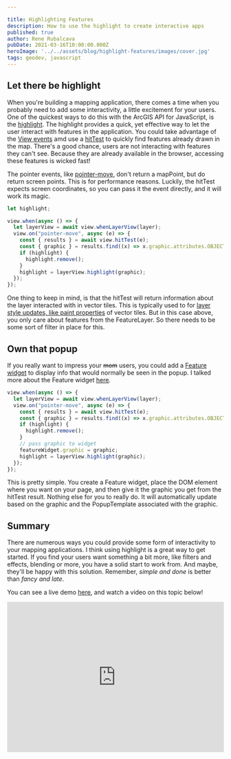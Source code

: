 ```yaml
---

title: Highlighting Features
description: How to use the highlight to create interactive apps
published: true
author: Rene Rubalcava
pubDate: 2021-03-16T10:00:00.000Z
heroImage: '../../assets/blog/highlight-features/images/cover.jpg'
tags: geodev, javascript
---
```


## Let there be highlight

When you're building a mapping application, there comes a time when you probably
need to add some interactivity, a little excitement for your users. One of the
quickest ways to do this with the ArcGIS API for JavaScript, is the
[highlight](https://developers.arcgis.com/javascript/latest/api-reference/esri-views-layers-FeatureLayerView.html#highlight).
The highlight provides a quick, yet effective way to let the user interact with
features in the application. You could take advantage of the
[View events](https://developers.arcgis.com/javascript/latest/api-reference/esri-views-MapView.html#events-summary)
amd use a
[hitTest](https://developers.arcgis.com/javascript/latest/api-reference/esri-views-MapView.html#hitTest)
to quickly find features already drawn in the map. There's a good chance, users
are not interacting with features they can't see. Because they are already
available in the browser, accessing these features is wicked fast!

The pointer events, like
[pointer-move](https://developers.arcgis.com/javascript/latest/api-reference/esri-views-MapView.html#event-pointer-move),
don't return a mapPoint, but do return screen points. This is for performance
reasons. Luckily, the hitTest expects screen coordinates, so you can pass it the
event directly, and it will work its magic.

```js
let highlight;

view.when(async () => {
  let layerView = await view.whenLayerView(layer);
  view.on("pointer-move", async (e) => {
    const { results } = await view.hitTest(e);
    const { graphic } = results.find((x) => x.graphic.attributes.OBJECTID);
    if (highlight) {
      highlight.remove();
    }
    highlight = layerView.highlight(graphic);
  });
});
```

One thing to keep in mind, is that the hitTest will return information about the
layer interacted with in vector tiles. This is typically used to for
[layer style updates, like paint properties](https://developers.arcgis.com/javascript/latest/api-reference/esri-layers-VectorTileLayer.html#setPaintProperties)
of vector tiles. But in this case above, you only care about features from the
FeatureLayer. So there needs to be some sort of filter in place for this.

## Own that popup

If you really want to impress your ~~mom~~ users, you could add a
[Feature widget](https://developers.arcgis.com/javascript/latest/api-reference/esri-widgets-Feature.html)
to display info that would normally be seen in the popup. I talked more about
the Feature widget [here](https://odoe.net/blog/feature-widget-fun).

```js
view.when(async () => {
  let layerView = await view.whenLayerView(layer);
  view.on("pointer-move", async (e) => {
    const { results } = await view.hitTest(e);
    const { graphic } = results.find((x) => x.graphic.attributes.OBJECTID);
    if (highlight) {
      highlight.remove();
    }
    // pass graphic to widget
    featureWidget.graphic = graphic;
    highlight = layerView.highlight(graphic);
  });
});
```

This is pretty simple. You create a Feature widget, place the DOM element where
you want on your page, and then give it the graphic you get from the hitTest
result. Nothing else for you to really do. It will automatically update based on
the graphic and the PopupTemplate associated with the graphic.

## Summary

There are numerous ways you could provide some form of interactivity to your
mapping applications. I think using highlight is a great way to get started. If
you find your users want something a bit more, like filters and effects,
blending or more, you have a solid start to work from. And maybe, they'll be
happy with this solution. Remember, _simple and done_ is better than _fancy and
late_.

You can see a live demo
[here](https://glitch.com/edit/#!/silent-absorbing-marquis), and watch a video
on this topic below!

<iframe width="100%" height="350" src="https://www.youtube.com/embed/No-BGNA3QbY" frameborder="0" allow="accelerometer; autoplay; clipboard-write; encrypted-media; gyroscope; picture-in-picture" allowfullscreen></iframe>
